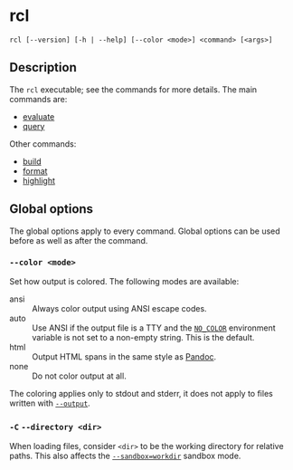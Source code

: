 # rcl

    rcl [--version] [-h | --help] [--color <mode>] <command> [<args>]

## Description

The `rcl` executable; see the commands for more details. The main commands are:

 * [evaluate](rcl_evaluate.md)
 * [query](rcl_query.md)

Other commands:

 * [build](rcl_build.md)
 * [format](rcl_format.md)
 * [highlight](rcl_highlight.md)

## Global options

The global options apply to every command. Global options can be used before as
well as after the command.

### `--color <mode>`

Set how output is colored. The following modes are available:

<dl>
  <dt>ansi</dt>
  <dd>Always color output using <abbr>ANSI</abbr> escape codes.</dd>
  <dt>auto</dt>
  <dd>Use <abbr>ANSI</abbr> if the output file is a <abbr>TTY</abbr> and the
  <a href="https://no-color.org/"><code>NO_COLOR</code></a> environment variable
  is not set to a non-empty string. This is the default.</dd>
  <dt>html</dt>
  <dd>Output <abbr>HTML</abbr> spans in the same style as
  <a href="https://pandoc.org/MANUAL.html#syntax-highlighting">Pandoc</a>.</dd>
  <dt>none</dt>
  <dd>Do not color output at all.</dd>
</dl>

The coloring applies only to stdout and stderr, it does not apply to files
written with [`--output`][eval-output].

[eval-output]: rcl_evaluate.md#-o-output-outfile

### `-C` `--directory <dir>`

When loading files, consider `<dir>` to be the working directory for relative
paths. This also affects the [`--sandbox=workdir`](rcl_evaluate.md#-sandbox-mode)
sandbox mode.

